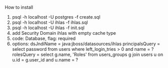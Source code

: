 How to install
1. psql -h localhost -U postgres -f create.sql
2. psql -h localhost -U ihlas -f ihlas.sql
3. psql -h localhost -U ihlas -f init.sql
4. add Security Domain ihlas with empty cache type
5. code: Database, flag: required
6. options:
dsJndiName = java:jboss/datasources/ihlas
principalsQuery = select password from users where left_login_tries > 0 and name = ?
rolesQuery = select g.name, 'Roles' from users_groups g join users u on u.id = g.user_id and u.name = ?

